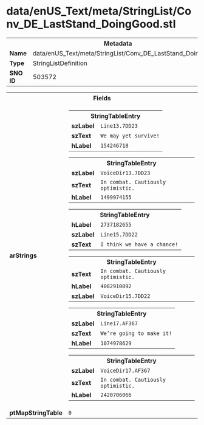 <h1>data/enUS_Text/meta/StringList/Conv_DE_LastStand_DoingGood.stl</h1><table><tr><th colspan="100%">Metadata</th></tr><tr><td><b>Name</b></td><td>data/enUS_Text/meta/StringList/Conv_DE_LastStand_DoingGood.stl</td></tr><tr><td><b>Type</b></td><td>StringListDefinition</td></tr><tr><td><b>SNO ID</b></td><td>503572</td></tr></table>

<table><tr><th colspan="100%">Fields</th></tr><tr><td><b>arStrings</b></td><td><table><tr><th colspan="100%">StringTableEntry</th></tr><tr><td><b>szLabel</b></td><td><code>Line13.7DD23</code></td></tr><tr><td><b>szText</b></td><td><code>We may yet survive!</code></td></tr><tr><td><b>hLabel</b></td><td><code>154246718</code></td></tr></table>


<table><tr><th colspan="100%">StringTableEntry</th></tr><tr><td><b>szLabel</b></td><td><code>VoiceDir13.7DD23</code></td></tr><tr><td><b>szText</b></td><td><code>In combat. Cautiously optimistic. </code></td></tr><tr><td><b>hLabel</b></td><td><code>1499974155</code></td></tr></table>


<table><tr><th colspan="100%">StringTableEntry</th></tr><tr><td><b>hLabel</b></td><td><code>2737182655</code></td></tr><tr><td><b>szLabel</b></td><td><code>Line15.7DD22</code></td></tr><tr><td><b>szText</b></td><td><code>I think we have a chance!</code></td></tr></table>


<table><tr><th colspan="100%">StringTableEntry</th></tr><tr><td><b>szText</b></td><td><code>In combat. Cautiously optimistic. </code></td></tr><tr><td><b>hLabel</b></td><td><code>4082910092</code></td></tr><tr><td><b>szLabel</b></td><td><code>VoiceDir15.7DD22</code></td></tr></table>


<table><tr><th colspan="100%">StringTableEntry</th></tr><tr><td><b>szLabel</b></td><td><code>Line17.AF367</code></td></tr><tr><td><b>szText</b></td><td><code>We’re going to make it!</code></td></tr><tr><td><b>hLabel</b></td><td><code>1074978629</code></td></tr></table>


<table><tr><th colspan="100%">StringTableEntry</th></tr><tr><td><b>szLabel</b></td><td><code>VoiceDir17.AF367</code></td></tr><tr><td><b>szText</b></td><td><code>In combat. Cautiously optimistic.</code></td></tr><tr><td><b>hLabel</b></td><td><code>2420706066</code></td></tr></table>


</td></tr><tr><td><b>ptMapStringTable</b></td><td><code>0</code></td></tr></table>

